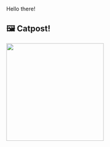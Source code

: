 Hello there!



## 🖼️ Catpost!

<sub>
    <img src="https://cdn2.thecatapi.com/images/8mj.jpg" height="256">
</sub>


